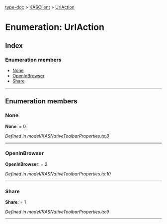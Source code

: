 [type-doc](../README.md) > [KASClient](../modules/kasclient.md) > [UrlAction](../enums/kasclient.urlaction.md)

# Enumeration: UrlAction

## Index

### Enumeration members

* [None](kasclient.urlaction.md#none)
* [OpenInBrowser](kasclient.urlaction.md#openinbrowser)
* [Share](kasclient.urlaction.md#share)

---

## Enumeration members

<a id="none"></a>

###  None

**None**:  = 0

*Defined in model/KASNativeToolbarProperties.ts:8*

___
<a id="openinbrowser"></a>

###  OpenInBrowser

**OpenInBrowser**:  = 2

*Defined in model/KASNativeToolbarProperties.ts:10*

___
<a id="share"></a>

###  Share

**Share**:  = 1

*Defined in model/KASNativeToolbarProperties.ts:9*

___

